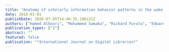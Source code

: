 ```yaml
---
title: "Anatomy of scholarly information behavior patterns in the wake of academic social media platforms"
date: 2018-01-01
publishDate: 2020-07-05T14:46:35.106121Z
authors: ["Hamed Alhoori", "Mohammed Samaka", "Richard Furuta", "Edward A Fox"]
publication_types: ["2"]
abstract: ""
featured: false
publication: "*International Journal on Digital Libraries*"
---
```


